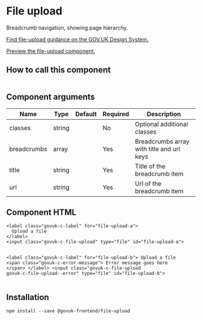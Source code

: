 


<h1 class="govuk-u-heading-36">
File upload
</h1>

<p class="govuk-u-core-24">
  Breadcrumb navigation, showing page hierarchy.
</p>

<p class="govuk-u-copy-19">
  <a href="http://www.linktodesignsystem.com/file-upload">Find file-upload guidance on the GOV.UK Design System.</a>
</p>


<p class="govuk-u-copy-19">
<a href="http://govuk-frontend-review.herokuapp.com/components/file-upload/preview">Preview the file-upload component.
</a>
</p>

  <h2 class="govuk-u-heading-24">How to call this component</h2>

  <pre><code></code></pre>

<h2 class="govuk-u-heading-24">Component arguments</h2>

<div>


<!-- TODO: Use the table macro here and pass it component argument data -->

| Name        | Type   | Default | Required | Description
|---          |---     |---      |---       |---
| classes     | string |         | No       | Optional additional classes
| breadcrumbs | array  |         | Yes      | Breadcrumbs array with title and url keys
| title       | string |         | Yes      | Title of the breadcrumb item
| url         | string |         | Yes      | Url of the breadcrumb item


</div>

<h2 class="govuk-u-heading-24">Component HTML</h2>
<pre><code>&lt;label class=&quot;govuk-c-label&quot; for=&quot;file-upload-a&quot;&gt;
  Upload a file
&lt;/label&gt;
&lt;input class=&quot;govuk-c-file-upload&quot; type=&quot;file&quot; id=&quot;file-upload-a&quot;&gt;

&lt;label class=&quot;govuk-c-label&quot; for=&quot;file-upload-b&quot;&gt;
  Upload a file
  &lt;span class=&quot;govuk-c-error-message&quot;&gt;
    Error message goes here
  &lt;/span&gt;
&lt;/label&gt;
&lt;input class=&quot;govuk-c-file-upload govuk-c-file-upload--error&quot; type=&quot;file&quot; id=&quot;file-upload-b&quot;&gt;
</code></pre>

<h2 class="govuk-u-heading-24">Installation</h2>
<pre><code>npm install --save @govuk-frontend/file-upload</code></pre>

